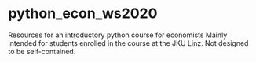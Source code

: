 # python_econ_ws2020
Resources for an introductory python course for economists
Mainly intended for students enrolled in the course at the JKU Linz. Not designed to be self-contained.

